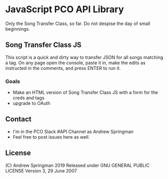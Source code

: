 # JavaScript PCO API Library
Only the Song Transfer Class, so far.  Do not despise the day of small beginnings.

## Song Transfer Class JS

This script is a quick and dirty way to transfer JSON for all songs matching a tag.  On any page open the console, paste it in, make the edits as instructed in the comments, and press ENTER to run it.

### Goals
- Make an HTML version of Song Transfer Class JS with a form for the creds and tags
- upgrade to OAuth

## Contact
- I'm in the PCO Slack #API Channel as Andrew Springman
- Feel free to post issues here as well.

## License
(C) Andrew Springman 2019
Released under GNU GENERAL PUBLIC LICENSE Version 3, 29 June 2007
